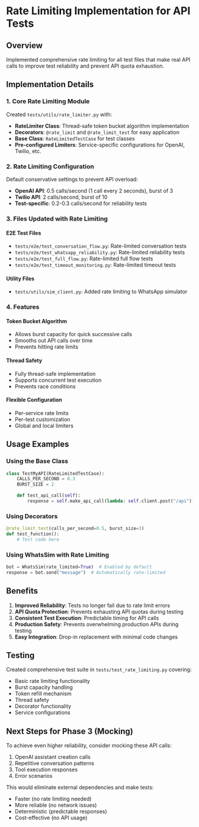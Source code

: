 # Rate Limiting Implementation for API Tests

## Overview
Implemented comprehensive rate limiting for all test files that make real API calls to improve test reliability and prevent API quota exhaustion.

## Implementation Details

### 1. Core Rate Limiting Module
Created `tests/utils/rate_limiter.py` with:
- **RateLimiter Class**: Thread-safe token bucket algorithm implementation
- **Decorators**: `@rate_limit` and `@rate_limit_test` for easy application
- **Base Class**: `RateLimitedTestCase` for test classes
- **Pre-configured Limiters**: Service-specific configurations for OpenAI, Twilio, etc.

### 2. Rate Limiting Configuration
Default conservative settings to prevent API overload:
- **OpenAI API**: 0.5 calls/second (1 call every 2 seconds), burst of 3
- **Twilio API**: 2 calls/second, burst of 10
- **Test-specific**: 0.2-0.3 calls/second for reliability tests

### 3. Files Updated with Rate Limiting

#### E2E Test Files
- `tests/e2e/test_conversation_flow.py`: Rate-limited conversation tests
- `tests/e2e/test_whatsapp_reliability.py`: Rate-limited reliability tests
- `tests/e2e/test_full_flow.py`: Rate-limited full flow tests
- `tests/e2e/test_timeout_monitoring.py`: Rate-limited timeout tests

#### Utility Files
- `tests/utils/sim_client.py`: Added rate limiting to WhatsApp simulator

### 4. Features

#### Token Bucket Algorithm
- Allows burst capacity for quick successive calls
- Smooths out API calls over time
- Prevents hitting rate limits

#### Thread Safety
- Fully thread-safe implementation
- Supports concurrent test execution
- Prevents race conditions

#### Flexible Configuration
- Per-service rate limits
- Per-test customization
- Global and local limiters

## Usage Examples

### Using the Base Class
```python
class TestMyAPI(RateLimitedTestCase):
    CALLS_PER_SECOND = 0.3
    BURST_SIZE = 2
    
    def test_api_call(self):
        response = self.make_api_call(lambda: self.client.post("/api"))
```

### Using Decorators
```python
@rate_limit_test(calls_per_second=0.5, burst_size=3)
def test_function():
    # Test code here
```

### Using WhatsSim with Rate Limiting
```python
bot = WhatsSim(rate_limited=True)  # Enabled by default
response = bot.send("message")  # Automatically rate-limited
```

## Benefits

1. **Improved Reliability**: Tests no longer fail due to rate limit errors
2. **API Quota Protection**: Prevents exhausting API quotas during testing
3. **Consistent Test Execution**: Predictable timing for API calls
4. **Production Safety**: Prevents overwhelming production APIs during testing
5. **Easy Integration**: Drop-in replacement with minimal code changes

## Testing
Created comprehensive test suite in `tests/test_rate_limiting.py` covering:
- Basic rate limiting functionality
- Burst capacity handling
- Token refill mechanism
- Thread safety
- Decorator functionality
- Service configurations

## Next Steps for Phase 3 (Mocking)

To achieve even higher reliability, consider mocking these API calls:
1. OpenAI assistant creation calls
2. Repetitive conversation patterns
3. Tool execution responses
4. Error scenarios

This would eliminate external dependencies and make tests:
- Faster (no rate limiting needed)
- More reliable (no network issues)
- Deterministic (predictable responses)
- Cost-effective (no API usage)
